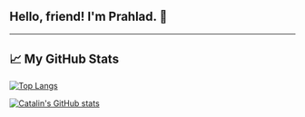## Hello, friend! I'm Prahlad. 👋

---

## &#x1f4c8; My GitHub Stats

[![Top Langs](https://github-readme-stats.vercel.app/api/top-langs/?username=prahladyeri&theme=cobalt&layout=compact)](https://github.com/anuraghazra/github-readme-stats)

[![Catalin's GitHub stats](https://github-readme-stats.vercel.app/api?username=prahladyeri&theme=cobalt&show_icons=true)](https://github.com/anuraghazra/github-readme-stats)
